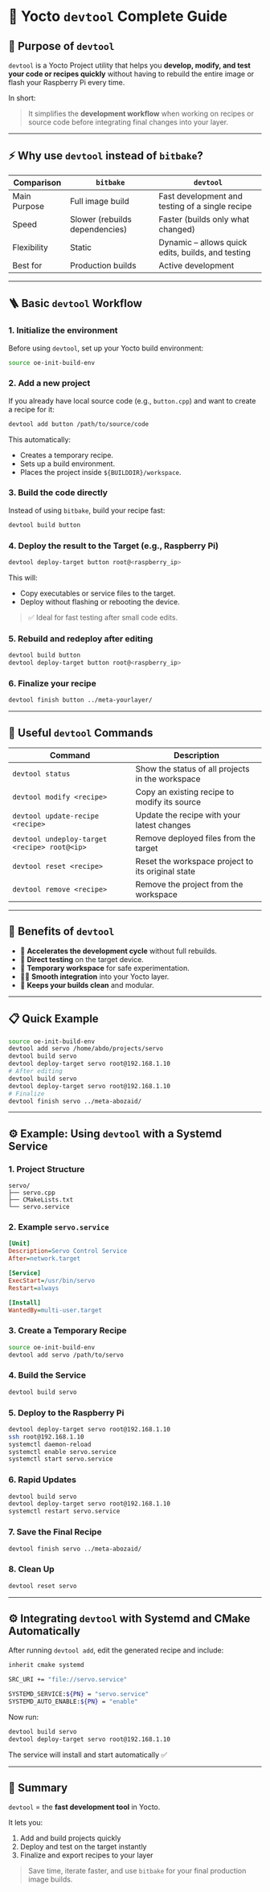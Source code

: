 # 🧰 Yocto `devtool` Complete Guide

## 🎯 Purpose of `devtool`
`devtool` is a Yocto Project utility that helps you **develop, modify, and test your code or recipes quickly** without having to rebuild the entire image or flash your Raspberry Pi every time.

In short:  
> It simplifies the **development workflow** when working on recipes or source code before integrating final changes into your layer.

---

## ⚡ Why use `devtool` instead of `bitbake`?

| Comparison | `bitbake` | `devtool` |
|-------------|------------|------------|
| Main Purpose | Full image build | Fast development and testing of a single recipe |
| Speed | Slower (rebuilds dependencies) | Faster (builds only what changed) |
| Flexibility | Static | Dynamic – allows quick edits, builds, and testing |
| Best for | Production builds | Active development |

---

## 🪜 Basic `devtool` Workflow

### 1. Initialize the environment
Before using `devtool`, set up your Yocto build environment:
```bash
source oe-init-build-env
```

### 2. Add a new project
If you already have local source code (e.g., `button.cpp`) and want to create a recipe for it:
```bash
devtool add button /path/to/source/code
```
This automatically:
- Creates a temporary recipe.
- Sets up a build environment.
- Places the project inside `${BUILDDIR}/workspace`.

### 3. Build the code directly
Instead of using `bitbake`, build your recipe fast:
```bash
devtool build button
```

### 4. Deploy the result to the Target (e.g., Raspberry Pi)
```bash
devtool deploy-target button root@<raspberry_ip>
```
This will:
- Copy executables or service files to the target.
- Deploy without flashing or rebooting the device.

> ✅ Ideal for fast testing after small code edits.

### 5. Rebuild and redeploy after editing
```bash
devtool build button
devtool deploy-target button root@<raspberry_ip>
```

### 6. Finalize your recipe
```bash
devtool finish button ../meta-yourlayer/
```

---

## 🧩 Useful `devtool` Commands

| Command | Description |
|----------|--------------|
| `devtool status` | Show the status of all projects in the workspace |
| `devtool modify <recipe>` | Copy an existing recipe to modify its source |
| `devtool update-recipe <recipe>` | Update the recipe with your latest changes |
| `devtool undeploy-target <recipe> root@<ip>` | Remove deployed files from the target |
| `devtool reset <recipe>` | Reset the workspace project to its original state |
| `devtool remove <recipe>` | Remove the project from the workspace |

---

## 🧠 Benefits of `devtool`
- 🚀 **Accelerates the development cycle** without full rebuilds.
- 🧱 **Direct testing** on the target device.
- 🧩 **Temporary workspace** for safe experimentation.
- 🧑‍💻 **Smooth integration** into your Yocto layer.
- 🧼 **Keeps your builds clean** and modular.

---

## 📋 Quick Example

```bash
source oe-init-build-env
devtool add servo /home/abdo/projects/servo
devtool build servo
devtool deploy-target servo root@192.168.1.10
# After editing
devtool build servo
devtool deploy-target servo root@192.168.1.10
# Finalize
devtool finish servo ../meta-abozaid/
```

---

## ⚙️ Example: Using `devtool` with a Systemd Service

### 1. Project Structure
```
servo/
├── servo.cpp
├── CMakeLists.txt
└── servo.service
```

### 2. Example `servo.service`
```ini
[Unit]
Description=Servo Control Service
After=network.target

[Service]
ExecStart=/usr/bin/servo
Restart=always

[Install]
WantedBy=multi-user.target
```

### 3. Create a Temporary Recipe
```bash
source oe-init-build-env
devtool add servo /path/to/servo
```

### 4. Build the Service
```bash
devtool build servo
```

### 5. Deploy to the Raspberry Pi
```bash
devtool deploy-target servo root@192.168.1.10
ssh root@192.168.1.10
systemctl daemon-reload
systemctl enable servo.service
systemctl start servo.service
```

### 6. Rapid Updates
```bash
devtool build servo
devtool deploy-target servo root@192.168.1.10
systemctl restart servo.service
```

### 7. Save the Final Recipe
```bash
devtool finish servo ../meta-abozaid/
```

### 8. Clean Up
```bash
devtool reset servo
```

---

## ⚙️ Integrating `devtool` with Systemd and CMake Automatically
After running `devtool add`, edit the generated recipe and include:
```bash
inherit cmake systemd

SRC_URI += "file://servo.service"

SYSTEMD_SERVICE:${PN} = "servo.service"
SYSTEMD_AUTO_ENABLE:${PN} = "enable"
```

Now run:
```bash
devtool build servo
devtool deploy-target servo root@192.168.1.10
```

The service will install and start automatically ✅

---

## 🧠 Summary
`devtool` = the **fast development tool** in Yocto.

It lets you:
1. Add and build projects quickly  
2. Deploy and test on the target instantly  
3. Finalize and export recipes to your layer  

> Save time, iterate faster, and use `bitbake` for your final production image builds.
